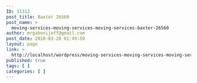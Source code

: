 ```yaml
---
ID: 11312
post_title: Baxter 26560
post_name: >
  moving-services-moving-services-moving-services-baxter-26560
author: mrgabonijeff@gmail.com
post_date: 2018-03-28 01:49:50
layout: page
link: >
  http://localhost/wordpress/moving-services-moving-services-moving-services-baxter-26560/
published: true
tags: [ ]
categories: [ ]
---
```

